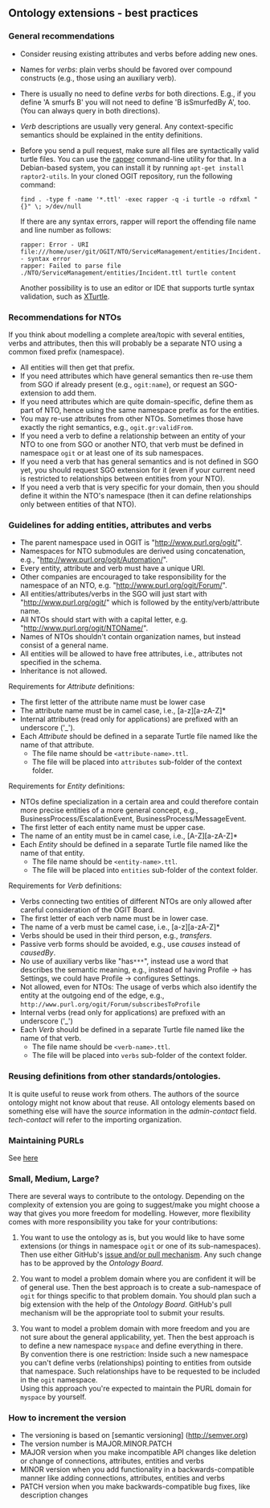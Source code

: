 ## Ontology extensions - best practices

### General recommendations

* Consider reusing existing attributes and verbs before adding new ones.
* Names for _verbs_: plain verbs should be favored over compound constructs (e.g., those using an auxiliary verb).
* There is usually no need to define _verbs_ for both directions. E.g., if you define 'A smurfs B' you will not need to
  define 'B isSmurfedBy A', too. (You can always query in both directions).
* _Verb_ descriptions are usually very general. Any context-specific semantics should be explained in the entity
  definitions.
* Before you send a pull request, make sure all files are syntactically valid turtle files. You can use the
  [rapper](http://librdf.org/raptor/rapper.html) command-line utility for that. In a Debian-based system, you can install
  it by running `apt-get install raptor2-utils`. In your cloned OGIT repository, run the following command:

  `find . -type f -name '*.ttl' -exec rapper -q -i turtle -o rdfxml "{}" \; >/dev/null`

  If there are any syntax errors, rapper will report the offending file name and line number as follows:

  ```
  rapper: Error - URI file:///home/user/git/OGIT/NTO/ServiceManagement/entities/Incident.ttl:17 - syntax error
  rapper: Failed to parse file ./NTO/ServiceManagement/entities/Incident.ttl turtle content
  ```

  Another possibility is to use an editor or IDE that supports turtle syntax validation, such as [XTurtle](http://aksw.org/Projects/Xturtle.html).

### Recommendations for NTOs
If you think about modelling a complete area/topic with several entities, verbs and attributes, then this will
probably be a separate NTO using a common fixed prefix (namespace).
* All entities will then get that prefix.
* If you need attributes which have general semantics then re-use them from SGO if already present (e.g., `ogit:name`), or
  request an SGO-extension to add them.
* If you need attributes which are quite domain-specific, define them as part of NTO, hence using the same namespace
  prefix as for the entities.
* You may re-use attributes from other NTOs. Sometimes those have exactly the right semantics, e.g.,
  `ogit.gr:validFrom`.
* If you need a verb to define a relationship between an entity of your NTO to one from SGO or another NTO, that verb
  must be defined in namespace `ogit` or at least one of its sub namespaces.
* If you need a verb that has general semantics and is not defined in SGO yet, you should request SGO extension for it
  (even if your current need is restricted to relationships between entities from your NTO).
* If you need a verb that is very specific for your domain, then you should define it within the NTO's namespace (then it
  can define relationships only between entities of that NTO).

### Guidelines for adding entities, attributes and verbs

* The parent namespace used in OGIT is "http://www.purl.org/ogit/".
* Namespaces for NTO submodules are derived using concatenation, e.g., "http://www.purl.org/ogit/Automation/".
* Every entity, attribute and verb must have a unique URI.
* Other companies are encouraged to take responsibility for the namespace of an NTO, e.g. "http://www.purl.org/ogit/Forum/".
* All entities/attributes/verbs in the SGO will just start with "http://www.purl.org/ogit/" which is followed by the entity/verb/attribute name.
* All NTOs should start with with a capital letter, e.g. "http://www.purl.org/ogit/NTOName/".
* Names of NTOs shouldn't contain organization names, but instead consist of a general name.
* All entities will be allowed to have free attributes, i.e., attributes not specified in the schema.
* Inheritance is not allowed.

Requirements for _Attribute_ definitions:
* The first letter of the attribute name must be lower case
* The attribute name must be in camel case, i.e., [a-z][a-zA-Z]\*
* Internal attributes (read only for applications) are prefixed with an underscore ('\_').
* Each _Attribute_ should be defined in a separate Turtle file named like the name of that attribute.
  * The file name should be `<attribute-name>.ttl`.
  * The file will be placed into `attributes` sub-folder of the context folder.

Requirements for _Entity_ definitions:
* NTOs define specialization in a certain area and could therefore contain more precise entities of a more general concept, e.g., BusinessProcess/EscalationEvent, BusinessProcess/MessageEvent.
* The first letter of each entity name must be upper case.
* The name of an entity must be in camel case, i.e., [A-Z][a-zA-Z]\*
* Each _Entity_ should be defined in a separate Turtle file named like the name of that entity.
  * The file name should be `<entity-name>.ttl`.
  * The file will be placed into `entities` sub-folder of the context folder.

Requirements for _Verb_ definitions:
* Verbs connecting two entities of different NTOs are only allowed after careful consideration of the OGIT Board.
* The first letter of each verb name must be in lower case.
* The name of a verb must be camel case, i.e., [a-z][a-zA-Z]\*
* Verbs should be used in their third person, e.g., _transfers_.
* Passive verb forms should be avoided, e.g., use _causes_ instead of _causedBy_.
* No use of auxiliary verbs like "has`***`", instead use a word that describes the semantic meaning, e.g., instead of having Profile -> has Settings, we could have Profile -> configures Settings.
* Not allowed, even for NTOs: The usage of verbs which also identify the entity at the outgoing end of the edge, e.g., `http://www.purl.org/ogit/Forum/subscribesToProfile`
* Internal verbs (read only for applications) are prefixed with an underscore ('\_')
* Each _Verb_ should be defined in a separate Turtle file named like the name of that verb.
  * The file name should be `<verb-name>.ttl`.
  * The file will be placed into `verbs` sub-folder of the context folder.

### Reusing definitions from other standards/ontologies.

It is quite useful to reuse work from others. The authors of the source ontology might not know about that reuse. All
ontology elements based on something else will have the _source_ information in the *admin-contact* field.
*tech-contact* will refer to the importing organization.

### Maintaining PURLs

See [here](../../blob/master/NTO/PURL_ID_Registration.md)

### Small, Medium, Large?

There are several ways to contribute to the ontology. Depending on the complexity of extension you are going to
suggest/make you might choose a way that gives you more freedom for modelling. However, more flexibility comes with more
responsibility you take for your contributions:

1. You want to use the ontology as is, but you would like to have some extensions (or things in namespace `ogit` or one
of its sub-namespaces). Then use either GitHub's [issue and/or pull mechanism](../../blob/master/CONTRIBUTING.md). Any
such change has to be approved by the _Ontology Board_.

2. You want to model a problem domain where you are confident it will be of general use. Then the best approach is to
create a sub-namespace of `ogit` for things specific to that problem domain. You should plan such a big extension with
the help of the _Ontology Board_. GitHub's pull mechanism will be the appropriate tool to submit your results.

3. You want to model a problem domain with more freedom and you are not sure about the general applicability, yet. Then
the best approach is to define a new namespace `myspace` and define everything in there. <br/> By convention there is one
restriction: Inside such a new namespace you can't define verbs (relationships) pointing to entities from outside that
namespace. Such relationships have to be requested to be included in the `ogit` namespace.<br/> Using this approach you're
expected to maintain the PURL domain for `myspace` by yourself.

### How to increment the version 

* The versioning is based on [semantic versioning] (http://semver.org)
* The version number is MAJOR.MINOR.PATCH
 * MAJOR version when you make incompatible API changes like deletion or change of connections, attributes, entities and verbs
 * MINOR version when you add functionality in a backwards-compatible manner like adding connections, attributes, entities and verbs
 * PATCH version when you make backwards-compatible bug fixes, like description changes 

